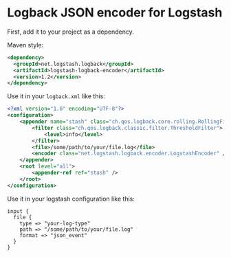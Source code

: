 # Logback JSON encoder for Logstash

First, add it to your project as a dependency.

Maven style:

```xml
<dependency>
  <groupId>net.logstash.logback</groupId>
  <artifactId>logstash-logback-encoder</artifactId>
  <version>1.2</version>
</dependency>
```

Use it in your `logback.xml` like this:

```xml
<?xml version="1.0" encoding="UTF-8"?>
<configuration>
    <appender name="stash" class="ch.qos.logback.core.rolling.RollingFileAppender">
        <filter class="ch.qos.logback.classic.filter.ThresholdFilter">
            <level>info</level>
        </filter>
        <file>/some/path/to/your/file.log</file>
        <encoder class="net.logstash.logback.encoder.LogstashEncoder" />
    </appender>
    <root level="all">
        <appender-ref ref="stash" />
    </root>
</configuration>
```

Use it in your logstash configuration like this:

```
input {
  file {
    type => "your-log-type"
    path => "/some/path/to/your/file.log"
    format => "json_event"
  }
}
```
